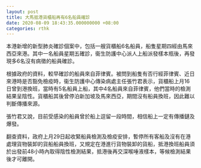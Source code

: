 ```yaml
---
layout: post
title: 大馬抵港貨櫃船再有6名船員確診
date: 2020-08-09 18:43:35.000000000 +08:00
categories: rthk
---
```


本港新增的新型肺炎確診個案中，包括一艘貨櫃船6名船員，船隻星期四經由馬來西亞來港。其中一名船員星期五確診，衞生防護中心派人上船派發樣本瓶後，再發現多6名沒有病徵的船員確診。

根據政府的資料，較早確診的船員來自菲律賓。被問到船隻有否行經菲律賓、近日來港時是否豁免檢疫時，衞生防護中心傳染病處主任張竹君表示，貨櫃船上月16日曾到港換班，當時有5名船員上船，其中4名船員來自菲律賓，他們當時的檢測結果呈陰性。貨櫃船其後曾停泊新加坡及馬來西亞，期間沒有船員換班，因此難以判斷傳播來源。

張竹君又說，目前受感染的船員曾於船上逗留一段時間，相信船上一定有傳播鏈及爆發。

翻查資料，政府上月29日起收緊船員檢測及檢疫安排，暫停所有客船及沒有在港處理貨物裝卸的貨船船員換班，又規定在港進行貨物裝卸的貨船，抵港換班船員須於出發前48小時內取得陰性檢測結果，抵港後再交深喉唾液樣本，等候檢測結果後才可離開。

